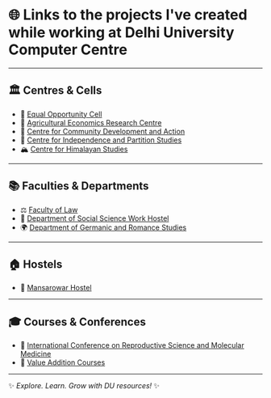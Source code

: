 # 🌐 Links to the projects I've created while working at Delhi University Computer Centre

---

## 🏛️ Centres & Cells
- 🔗 [Equal Opportunity Cell](https://sites.google.com/du.ac.in/equalopportunitycell/home)  
- 🌾 [Agricultural Economics Research Centre](https://aerc.du.ac.in/)  
- 🤝 [Centre for Community Development and Action](https://ccda.socialwork.du.ac.in/)  
- 📜 [Centre for Independence and Partition Studies](https://cips.du.ac.in/)  
- 🏔️ [Centre for Himalayan Studies](https://himalayanstudies.du.ac.in/)  

---

## 📚 Faculties & Departments
- ⚖️ [Faculty of Law](https://lawfaculty.du.ac.in/)  
- 🏨 [Department of Social Science Work Hostel](https://dswh.du.ac.in/)  
- 🌍 [Department of Germanic and Romance Studies](https://grs.du.ac.in/home)  

---

## 🏠 Hostels
- 🏡 [Mansarowar Hostel](https://mansarowar.du.ac.in/)  

---

## 🎓 Courses & Conferences
- 🧬 [International Conference on Reproductive Science and Molecular Medicine](https://icrsmm.zoology.du.ac.in/)  
- 📘 [Value Addition Courses](https://vac.du.ac.in/dashboard.html)  

---
✨ *Explore. Learn. Grow with DU resources!* ✨
